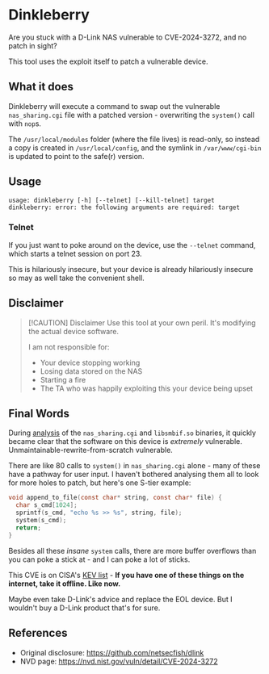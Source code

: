 # Dinkleberry

Are you stuck with a D-Link NAS vulnerable to CVE-2024-3272, and no patch in sight?

This tool uses the exploit itself to patch a vulnerable device.

## What it does

Dinkleberry will execute a command to swap out the vulnerable `nas_sharing.cgi` file with a patched version - overwriting the `system()` call with `nop`s.

The `/usr/local/modules` folder (where the file lives) is read-only, so instead a copy is created in `/usr/local/config`, and the symlink in `/var/www/cgi-bin` is updated to point to the safe(r) version.

## Usage

```
usage: dinkleberry [-h] [--telnet] [--kill-telnet] target
dinkleberry: error: the following arguments are required: target
```

### Telnet

If you just want to poke around on the device, use the `--telnet` command, which starts a telnet session on port 23.

This is hilariously insecure, but your device is already hilariously insecure so may as well take the convenient shell.

## Disclaimer

>[!CAUTION] Disclaimer
> Use this tool at your own peril. It's modifying the actual device software. 
> 
> I am not responsible for:
> - Your device stopping working
> - Losing data stored on the NAS
> - Starting a fire
> - The TA who was happily exploiting this your device being upset

## Final Words

During [analysis](./docs/decompiled-funcs.md) of the `nas_sharing.cgi` and `libsmbif.so` binaries, it quickly became clear that the software on this device is _extremely_ vulnerable. Unmaintainable-rewrite-from-scratch vulnerable.

There are like 80 calls to `system()` in `nas_sharing.cgi` alone - many of these have a pathway for user input. I haven't bothered analysing them all to look for more holes to patch, but here's one S-tier example:

```c
void append_to_file(const char* string, const char* file) {
  char s_cmd[1024];
  sprintf(s_cmd, "echo %s >> %s", string, file);
  system(s_cmd);
  return;
}
```

Besides all these _insane_ `system` calls, there are more buffer overflows than you can poke a stick at - and I can poke a lot of sticks.

This CVE is on CISA's [KEV list](https://cisa.gov/known-exploited-vulnerabilities-catalog) - **If you have one of these things on the internet, take it offline. Like now.**

Maybe even take D-Link's advice and replace the EOL device. But I wouldn't buy a D-Link product that's for sure.

## References

- Original disclosure: https://github.com/netsecfish/dlink
- NVD page: https://nvd.nist.gov/vuln/detail/CVE-2024-3272
